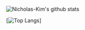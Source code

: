 ![Nicholas-Kim's github stats](https://github-readme-stats.vercel.app/api?username=Nicholas-Kim&count_private=true&show_icons=true&theme=radical)

[![Top Langs](https://github-readme-stats.vercel.app/api/top-langs/?username=Nicholas-Kim&layout=compact)]

<!--
**Nicholas-Kim/Nicholas-Kim** is a ✨ _special_ ✨ repository because its `README.md` (this file) appears on your GitHub profile.

Here are some ideas to get you started:

- 🔭 I’m currently working on ...
- 🌱 I’m currently learning ...
- 👯 I’m looking to collaborate on ...
- 🤔 I’m looking for help with ...
- 💬 Ask me about ...
- 📫 How to reach me: ...
- 😄 Pronouns: ...
- ⚡ Fun fact: ...
-->
